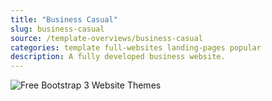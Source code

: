```yaml
---
title: "Business Casual"
slug: business-casual
source: /template-overviews/business-casual
categories: template full-websites landing-pages popular
description: A fully developed business website.
---
```


<img src="http://sbootstrap.BootstrapBasec.netdna-cdn.com/assets/img/templates/business-casual.jpg" class="img-responsive" alt="Free Bootstrap 3 Website Themes">